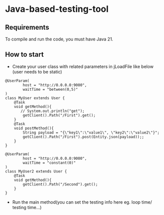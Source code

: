 # Java-based-testing-tool

## Requirements
To compile and run the code, you must have Java 21.

## How to start
* Create your user class with related parameters in jLoadFile like below (user needs to be static)
``` 
@UserParam(
        host = "http://0.0.0.0:9000",
        waitTime = "between(0,5)"
)
class MyUser extends User {
    @Task
    void getMethod(){
       // System.out.println("get");
        getClient().Path("/First").get();
    }
    @Task
    void postMethod(){
        String payload = "{\"key1\":\"value1\", \"key2\":\"value2\"}";
        getClient().Path("/First").post(Entity.json(payload));;
    }
}

@UserParam(
        host = "http://0.0.0.0:9000",
        waitTime = "constant(0)"
)
class MyUser2 extends User {
    @Task
    void getMethod(){
        getClient().Path("/Second").get();
    }
}
```
* Run the main method(you can set the testing info here eg. loop time/ testing time...)
